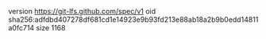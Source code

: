 version https://git-lfs.github.com/spec/v1
oid sha256:adfdbd407278df681cd1e14923e9b93fd213e88ab18a2b9b0edd14811a0fc714
size 1168
